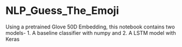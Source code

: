 # NLP_Guess_The_Emoji
Using a pretrained Glove 50D Embedding, this notebook contains two models- 1. A baseline classifier with numpy and 2. A LSTM model with Keras
